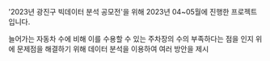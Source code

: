 '2023년 광진구 빅데이터 분석 공모전'을 위해 2023년 04~05월에 진행한 프로젝트입니다.

늘어가는 자동차 수에 비해 이를 수용할 수 있는 주차장의 수의 부족하다는 점을 인지
위에 문제점을 해결하기 위해 데이터 분석을 이용하여 여러 방안을 제시

